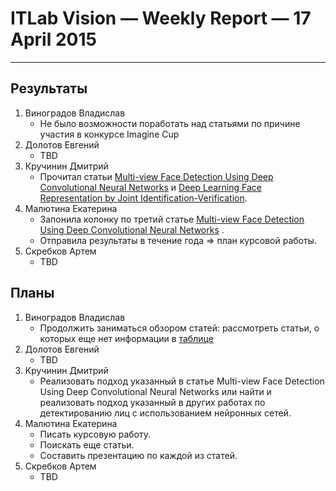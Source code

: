 # ITLab Vision — Weekly Report — 17 April 2015

----------------

## Результаты

  1. Виноградов Владислав
     - Не было возможности поработать над статьями по причине участия в конкурсе Imagine Cup
  1. Долотов Евгений
     - TBD
  1. Кручинин Дмитрий
     - Прочитал статьи [Multi-view Face Detection Using Deep Convolutional Neural Networks](http://arxiv.org/pdf/1502.02766.pdf) и [Deep Learning Face Representation by Joint Identification-Verification](http://papers.nips.cc/paper/5416-deep-learning-face-representation-by-joint-identification-verification.pdf).
  1. Малютина Екатерина
     - Запонила колонку по третий статье [Multi-view Face Detection Using Deep Convolutional Neural Networks](https://docs.google.com/spreadsheets/d/1iOSLENOhO8y_Qped1Vl4PHmNuWIeEYp5qcLOHCfj5Ng/edit?usp=sharing) .
	 - Отправила результаты в течение года => план курсовой работы.
  1. Скребков Артем
     - TBD

## Планы

  1. Виноградов Владислав
     - Продолжить заниматься обзором статей: рассмотреть статьи, о которых еще нет информации в [таблице](https://docs.google.com/spreadsheets/d/1iOSLENOhO8y_Qped1Vl4PHmNuWIeEYp5qcLOHCfj5Ng/edit?usp=sharing)
  1. Долотов Евгений
     - TBD
  1. Кручинин Дмитрий
     - Реализовать подход указанный в статье Multi-view Face Detection Using Deep Convolutional Neural Networks или найти и реализовать подход указанный в других работах по детектированию лиц с использованием нейронных сетей.
  1. Малютина Екатерина
     - Писать курсовую работу.
	 - Поискать еще статьи.
	 - Составить презентацию по каждой из статей. 
  1. Скребков Артем
     - TBD
